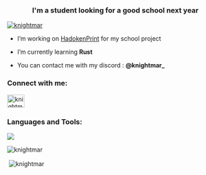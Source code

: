 <h3 align="center">I'm a student looking for a good school next year</h3>

<p align="left"> <a href="https://github.com/ryo-ma/github-profile-trophy"><img src="https://github-profile-trophy.vercel.app/?username=knightmar" alt="knightmar" /></a> </p>

- I’m working on [HadokenPrint](https://github.com/knightmar/HadokenPrint) for my school project

- I’m currently learning **Rust**

- You can contact me with my discord : **@knightmar_**

<h3 align="left">Connect with me:</h3>
<p align="left">
<a href="https://discord.gg/knightmar_" target="blank"><img align="center" src="https://raw.githubusercontent.com/rahuldkjain/github-profile-readme-generator/master/src/images/icons/Social/discord.svg" alt="knightmar_" height="30" width="40" /></a>
</p>

<h3 align="left">Languages and Tools:</h3>
<img src="https://go-skill-icons.vercel.app/api/icons?i=rust,java,cpp,arduino">
</br><p><img align="center" src="https://github-readme-stats.vercel.app/api/top-langs?username=knightmar&show_icons=true&locale=en&layout=compact" alt="knightmar" /></p>

<p>&nbsp;<img align="center" src="https://github-readme-stats.vercel.app/api?username=knightmar&show_icons=true&locale=en" alt="knightmar" /></p>
